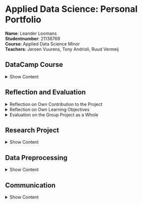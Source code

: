 # Applied Data Science: Personal Portfolio
<b>Name</b>: Leander Loomans <br />
<b>Studentnumber</b>: 21136769 <br />
<b>Course</b>: Applied Data Science Minor <br />
<b>Teachers</b>: Jeroen Vuurens, Tony Andrioli, Ruud Vermeij <br />

## DataCamp Course

<details><summary>Show Content</summary>

Overall, the DataCamp courses proved to be very useful. They accompanied the lectures by Jeroen and Tony nicely, and provided a way to bring into practice what you were taught, even if your project was not yet ready for writing code. Then, when the project entered the coding phase, it felt as if I had a head start, because I had already fooled around with lots of the machine learning functions. I have completed 100% of the courses, as can be seen below.

<details><summary>DataCamp Completion</summary>
  
![Image 1](https://github.com/LeanderLoomans/AppliedDataScience_PersonalPortfolio/blob/main/images/DataCamp0.png)
  
![Image 2](https://github.com/LeanderLoomans/AppliedDataScience_PersonalPortfolio/blob/main/images/DataCamp1.png)
  
</details>

It should be noted that I was somewhat familliar with Python before starting this minor, as it was taught during one of the classes in the first year of my major Software Engineering.

</details>
  
## Reflection and Evaluation

<details><summary>Reflection on Own Contribution to the Project</summary>

#### Situation
At the beginning of the minor, I chose to be part of the Dialogue team, along with 5 other students. I chose this project, because the detection of social interaction seemed like an incredibly interesting and versatile subject, that could also be deployed in many other situations than just in the context of the Smart Teddy project. I never regretted my decision for a second, also because I had a great group to work with. I thought the lectures by Jeroen and Tony were very useful and always relevant to our current objectives in the project. We used Scrum with two week sprints and daily stand-ups to guide our process to the right direction, which was always a nice support to have. 

#### Task
The first few weeks we divided ourselves into groups with different objectives. Me and Olaf had to get familiar with machine learning algorithms and the processing of sound in a way that a model could learn information from it. These first step laid a great base for the rest of our work. I ended up becoming the ‘expert’ on the dataprocessing aspect of the project, but cooperated a lot with Olaf on this. Vice versa, his specialty was configuring our neural networks, but while cooperating I got to give a lot of input there as well. At the end of the project, the whole group became more focussed on the research paper, so that also became my main focus. 

#### Action
For the dataset provision for the neural networks, I started by looking for existing datasets. The way I researched this, besides just searching on Google and Kaggle, was to look into the research that described similar projects to our own, and see what datasets they used. Next, I had to process this data into something that the network could easily understand. This was initially spectrograms, but later I decided to try using MFCCs instead. This made our accuracy score jump up quite a bit, around 10%, so we were all very happy with that decision. 
At one point we also switched from using generated images to using the raw MFCC data, following critical questions during one of the external presentations. We used images because we had initially misunderstood what Jeroen and Tony tried to explain to us, and I had had my doubts about this ‘back and forth’ translating of the data, but didn’t share this with the group because we did get promising results from the networks. I later regretted not sharing my thoughts, because then we might have gotten better results earlier.

#### Result
The results of my work are Jupyter Notebooks which generate datasets from audio, to train our two neural networks with and to test our final product on. I am pleased with these generator-algorithms. They are written to be very flexible and can be adjusted to produce different kinds of datasets, often by adjusting just a couple of global variables or changing out a single line of code. I also optimized my dataset generators to be as fast as I could get them. An example of this is The [Speaker Combi Generator](https://github.com/LeanderLoomans/AppliedDataScience_PersonalPortfolio/blob/main/code/SpeakerCombiGeneratorEnhanced.ipynb), which first took hours to run, and after optimization only took seconds. This enabled us to switch back and forth rapidly between generating and training, allowing us to make quick adjustments and learn about what worked and what didn’t. I tried to put in comments to clarify the inner workings for the others, but I could definitely have documented my code better, so that’s something I want to improve in the future.

#### Reflection
I think I was able to provide a valuable contribution to my team. Overall, I was very active in the devising and discussing of ideas, making plans, dividing tasks and working on our results. As mentioned above, there are some things I would like to improve myself in. If I have doubts, I shouldn’t keep them for myself. Also, I should keep others more informed of my work. I think my team always knew what I was working on, in part thanks to the scrum board. But I doubt anyone else can describe in detail how the dataset generators work. On the other hand, software engineering wasn’t really part of the learning objectives of this minor anyway. Something I think I did do well, was providing a positive mental attitude in the group. I always actively tried to keep the mood up and diffusing tense situations with a joke. I was always able to get the rest to go along with it, so we ended up having a great time during this minor.
  
</details>

<details><summary>Reflection on Own Learning Objectives</summary>
  
#### Situation
What I wanted out of this minor, primarily, was to learn how to make predictive models. I had no prior knowledge or experience with machine learning, and hardly any experience with data science as a whole. The only experience I had was plotting some graphs in python in my first year of Software Engineering. However, I was aware of the possibilities of machine learning. I had seen what is possible on the news and on the internet, and I liked that so much that I wanted to be able to do all those awesome things for myself. 

#### Task
At the beginning of the minor I set some goals for myself. I made a list of what I wanted to learn over the course of this minor. First of all, I wanted to learn how to create functioning machine learning models. Second, I wanted to learn how to select and process data for these models to train on. Third, I wanted to gain experience in performing a good research and writing a paper. Fourth and finally, I wanted to gain experience in working for a project that was bigger than my study. 

#### Action
The way I wanted to achieve my first and second learning objectives, was by taking tasks upon myself that involved me in writing code. I did this by assigning my name to those tasks on the scrum board. My third learning objective, I worked on by studying lots of other research that was about similar projects to our own. This, together with the workshop by Tony and feedback from him and Jeroen, taught me a lot. For my fourth learning objective I tried my best to be proactive during the meetings with Hani, our problem owner. I often proposed to my team to prepare together for the meeting by writing down all the questions that we had, and topics that we wanted to discuss with him. This helped us a lot in the way we presented our selves from a professional point of view.

#### Result
I created a couple of machine learning models myself: in the first few weeks I made a model that was able to, to a certain degree, predict which character said a quote in South Park. Later, during the hackathon, I created a random forest classifier which had the best results of our group, and would have been the second best of the whole class if I had gotten around to using the right dataset to test on. Furthermore, I even have a good grasp of how neural networks function and how to create/tweak them, from working together with Olaf on our convolutional neural networks. For my last learning objective, at the time of writing this evaluation we haven’t given our final presentation for Hani yet so I have no feedback from him as result. However, the result that I do have is that I experienced how motivating it is to work on something bigger than yourself. Because of that motivation, I pushed myself to perform better than just aiming for a passing grade, because our project actually matters. This was a very nice feeling to have while working on the project. 

#### Reflection
Having improved in all my learning objectives, I feel very good about my progress in this project. Not only did I learn new skills about the set objectives, there were also fields I gained knowledge in that I could not have foreseen, like how audiodata is stored or what an MFCC is and how they are made, which I am very pleased with. Now that I know how much more there is to learn, I really want to continue improving myself in the field of machine learning after this minor.

</details>

<details><summary>Evaluation on the Group Project as a Whole</summary>
  
#### Situation
My fellow students have many different backgrounds and skillsets. From the first day there were great vibes in the team. Since Björn is from Sweden, we spoke English most of the time. This didn’t bother anyone. If anything it made things a bit easier, since most of the terminology of the subject matter was in English anyway. Everyone was motivated to deliver a good result and was prepared to put in the work for it. I always felt like I could trust people to keep their word. Honestly, I could not have asked for a better team.

#### Task
One of the things we had to figure out in this team, was how to make use of everyone’s unique skills. For the software engineers this was pretty straightforward, but for the others, we had to figure it out as we went along, which we certainly did. To give an example, Olaf’s major is electrical engineering. But we were able to greatly benefit from his knowledge, because he had experience with analyzing and processing audio signals. He was able to explain to us what we needed to know, so the rest of us could get started. Likewise, everyone was able to bring a unique value to the table.

#### Action
The way we kept our group project organized, was with the help of scrum. We used a scrum board to keep track of what everyone was working on, and held daily stand-ups to share what we learned or ask for advise on how to move forward. Also, to keep everyone on the same page with regard to our views on the bigger picture of course. Finally, to give each other feedback on the process and our functioning as a team in general, we held a retrospective at the end of each sprint. These were always useful, and everyone participated seriously. We had a rule that you have to say at least one point of improvement because otherwise someone might feel awkward critiquing somebody they hardly know. This worked very well. Feedback was always given respectfully and received with dignity, as should be the case in a healthy work environment.

#### Result
I have participated in many group projects during my study, and I have to say things rarely go as smoothly as they did within our group. Communication was great, there were no heavy discussions, or in fact any negative energy in the group at all. Also, everyone was very motivated to finish their tasks, and to help others finish theirs. Without having received any results from our paper or individual test scores, I would say everybody also got to work on their learning objectives. All of us working until late in the evening on our research paper, giving feedback on each other’s writing and proof reading over and over again was another example of our great team spirit.

#### Reflection
Participating in Team Dialogue was a great experience. There was a good balance between being productive and getting things done, bonding over lunch, exchanging cultural differences and similarities with our pet Swede, and the mandatory things like (bi-)weekly meetings, lectures and workshops. Our amazing results are definitely derivative from our positive mental attitude and collective motivation. We are even going to try to get our paper published, which would be out of the question had everyone not put so much effort into it.
  
</details>

## Research Project

<details><summary>Show Content</summary>
  
### Task Definition
I was part of Team Dialogue during this minor. Team Dialogue is part of Smart Teddy, an innovative project of The Hague University of Applied Sciences. Its goal is to apply data science to improve the quality of life of dementia patients, by enabling them to stay in their own homes for longer. The Smart Teddy is equipped with sensors, among others a microphone, to monitor the patient and their condition. Algorithms will analyze the gathered data and send the results to a dashboard, where a healthcare professional can easily make an estimation of many patients’ conditions efficiently, reducing the pressure of the volunteers and the care system. When implemented correctly, all this will enable the dementia patients to live at home for longer, thus improving their quality of life. The subjects that will be monitored include presence of emotion, eating patterns and social interaction. Team Dialogue was tasked to find a solution for the latter. Specifically, our group tried to analyze audio signals to try and detect the presence of conversations. Together we formulated our assignment into one research question: "How can data science techniques detect if there is a conversation between at least two people by analyzing audio files?"

### Evaluation
On the whole, I believe that our group did very well. None of us had much (if any) experience with machine learning, and some of us had never even coded a program. I do wish, however, that I could restart the project with my current knowledge. I feel like I could do so much more now, and work so much faster than we did in the first weeks of the project. I also still have many ideas I would have liked to try, to further improve upon what we have. Improvements such as: changing the way we load data into the model, so that we can train on much bigger datasets. Or adding a third model to our final product, that can filter out noise from radio, tv or other sources that can be mistaken for speech. We could have improved our two existing models (detecting speech and comparing speakers) further, for example by adding more unique speakers to avoid overfitting on certain voices. I would have also liked to put more work into the combination of the models. Right now, the output is a percentage of speech present (by the first model) and how often the speaker changes (by the second model). But the second model can hypothetically also be used to give an estimation of how many unique speakers are in the audio, just by writing smarter code that compares more audio fragments than just two consecutive ones. Sadly though, there just wasn’t enough time. The fact that the best ideas came later in the project only shows that I learned so much, that I made a huge improvement over the course of this minor and that I learned many new skills, so I’m certainly happy with that.

### Conclusions
The results we ultimately got on both our models are actually very impressive, especially for a group of first time data scientists. The first model (detecting speech in one MFCC) got an accuracy of 0.89, and the second model (detecting if two MFCCs are the same or different speakers) got an accuracy of 0.94. Both datasets were balanced 50/50 between <i>true</i> and <i>false</i> samples, so those scores really do mean that the models work. The chance of getting those scores with blind guesses is less than 0.000000000000013%. The confusion matrices for both models are shown below. 
  
<details><summary>Confusion Matrices</summary>
  
![Image 3](https://github.com/LeanderLoomans/AppliedDataScience_PersonalPortfolio/blob/main/images/confusion_matrix_voice_detection.png)
  
![Image 4](https://github.com/LeanderLoomans/AppliedDataScience_PersonalPortfolio/blob/main/images/confusion_matrix_voice_comparison.png)
  
</details>

When the two models are combined into the final product, the accuracies for the first and the second model are 0.88 and 0.85 respectively. With these results, we can give an answer to our research question, "How can data science techniques detect if there is a conversation between at least two people by analyzing audio files?". We got our results by training two CNNs, using one MFCC per 0.5 second of audio as input. For the final product, the audio to be analyzed is first split into 0.5 second fragments. Then, each fragment is converted to an MFCC. These are given to the first model to determine if there is speech present. If yes, it is passed on to the next model and compared to the previous MFCC. The second model then decides if the two MFCCs are by the same or a different speaker. This way the program will always work, no matter how many speakers there are, since it was never trained on a specific amount if unique speakers. With the outputs from the two models, the chances of a conversation present can be estimated.

### Planning
At the beginning of the minor, we decided to use SCRUM for our planning. A sprint lasted 2 weeks, with daily stand-ups and a retrospective at the end. We put our planning on a scrum board on Taiga at the beginning of each sprint. This was done by the scrum master. We decided that everyone had to have some experience with planning, so each week someone else got to play the role of scrum master. It was my turn during the second sprint. I added the user stories to the scrum board and to each user story, a certain amount of points were assigned based on the amount of time it would take to complete. This allowed us to view our progress in the burn chart at the top of the board, and compare it to the ‘ideal completion rate’ baseline. Finally, the user stories were divided up into individual tasks that could be assigned to the group members. Everyone was responsible to keep their own tasks up to date, so that the rest of the group knew what everyone else was doing and what their progress status was. How the scrum board looked at the end of the sprint can be seen in the figures below.
  
<details><summary>Scrum Board Sprint 2</summary>

Example of the scrum board of sprint 2
![Image 5](https://github.com/LeanderLoomans/AppliedDataScience_PersonalPortfolio/blob/main/images/Scrumboard.png)
  
Example of an unfolded user story
![Image 6](https://github.com/LeanderLoomans/AppliedDataScience_PersonalPortfolio/blob/main/images/Scrumboard_Userstory.png)
  
</details>
  
</details>

## Data Preprocessing

<details><summary>Show Content</summary>

### Data Exploration
I found the three datasets that we ended up using by either searching on Google and Kaggle using keywords like ‘speech recognition’, ‘home environment’ or ‘voice activity’, or by following references to datasets in other research, similar to ours. In the case of AVA and CHIME-Home, the datasets were documented in their own papers. I used this to base my informative summaries on, which were used in our own research paper. These summaries are highlighted in the excerpt from our paper below. <br />

<details><summary>Data Summaries in Paper</summary>
  
![Image 7](https://github.com/LeanderLoomans/AppliedDataScience_PersonalPortfolio/blob/main/images/DataInfo.png)
  
</details>

The LibriSpeech dataset, we needed analyze ourselves. For the script that generates datasets for the second model, it was important that the code never tries to exceed the number of speakers or the amount of files that a speaker has. For this purpose, I made the following visualization. <br />
  
<details><summary>Data Visualization LibriSpeech</summary>
  
![Image 7](https://github.com/LeanderLoomans/AppliedDataScience_PersonalPortfolio/blob/main/images/Distribution_LibriSpeech.png)
  
</details>

### Data Cleansing
For creating the testing audio for our final product, we needed speaker audio with the speaker ID as label, mixed with non-speaker audio of a household environment. The most suitable dataset we could find was called 'CHIME-Home', which contained speech and non-speech audio fragments. However, we could not use the speech fragments, since they were not labeled with who was speaking (only if it was an adult male, adult female or child) and there was not enough variation in the speech. I then decided to use the LibriSpeech dataset (which we had already found) for speech audio, and only use the non-speech audio from CHIME-Home. This meant I had to filter out all files containing speech from the dataset, which turned out to be more difficult than expected: instead of having been sorted into folders by label, or containing the label in the filename, each file has a unique string of numbers, for which the corresponding labels were described in a CSV file (one CSV per audiofragment!). So, in order to clean this dataset, I had to write a custom python script that read every audio file, opened the corresponding CSV file, read the label inside it and copy the audiofile to a corresponding labeled folder. This resulted in a folder with only audiofiles containing environmental noises and no speech, which was exactly what we needed. To verify that the data we separated was the correct audio, besides listening to the audio, I checked if the ratio between voice and non-voice audio corresponded with the ratio of labels described in the CHIME-Home documentation, which it did.

[The script can be found here](https://github.com/LeanderLoomans/AppliedDataScience_PersonalPortfolio/blob/main/code/Chime-Home%20Dataset%20Separator.ipynb)

### Data Preparation
The dataset for our second model has to predict whether two speech audio fragments are by the same speaker or by a different speaker. I wrote a script that generates a custom dataset based on the LibriSpeech dataset. The audio files from this set are all in one folder, and have the speaker ID in the filename. The script first allows the user to set two parameters: the amount of different speakers you want to include in the dataset (with a maximum of 251, which is the amount of speaker IDs in the dataset), and how many combinations you want to generate for each speaker. For example, when this is set to 10 combinations, the script will generate 10 combination samples where one speaker is paired with themselves, plus 10 combinations where the speaker is paired with random samples by 10 other speakers. The script separates the audio into 0.5 second fragments: the interval we chose for the model to analyze. This audio fragment is resampled to 44.1kHz to ensure homogeneity over all audio used. It then creates an MFCC of 40x44 for each audio fragment. The script also keeps track of what the labels should be: <i>true</i> for combinations from the same speaker and <i>false</i> for combinations by different speakers. The output is three .npy files: a list of MFCCs by the first audio fragment of the combinations, the MFCCs of the second fragment in the combination, and a list of all corresponding labels. 

[The script can be found here](https://github.com/LeanderLoomans/AppliedDataScience_PersonalPortfolio/blob/main/code/SpeakerCombiGeneratorEnhanced.ipynb)

### Data Explanation
For our research paper, we needed to describe all of the datasets that our models use: AVA-Speech, CHIME-Home and LibriSpeech. I wrote these sections in the ‘Dataset’ and ‘Testing Datasets’ subsections in Methods. These bullet point descriptions (and TABLE I) serve as a quick overview for readers to see what we look for in a dataset for this project, as well as ensuring that, should our research be repeated, the same datasets are used in the same composition we did.


### Data Visualization
A good eample of data visualization is a script I wrote about the AVA-Speech dataset. The code uses the same methods to create MFCCs per 0.5 second of resampled audio, as was used in every code to make the datasets. A random MFCC is visualized, along with a generated pie-chart showing the ratios between labels: ‘NO_SPEECH, CLEAN_SPEECH, SPEECH_WITH_NOISE, SPEECH_WITH_MUSIC’. These visualizations proved to be very useful for verification that the process went right, balancing the datasets in our favour, and to tailor the first layer of each of the networks to accept the input shape (40x44) without error.

[The script can be found here](https://github.com/LeanderLoomans/AppliedDataScience_PersonalPortfolio/blob/main/code/DataVisualisation.ipynb)

</details>

## Communication

<details><summary>Show Content</summary>

### Presentations
I prepared and presented for internal presentations on [20/09/2021](https://docs.google.com/presentation/d/1_keYMeNEbK_fAQeNPD3XL43IEjjmxnUrA34O2uwElBM/edit?usp=sharing), [11/10/2021](https://docs.google.com/presentation/d/1kMJasKvAMTAsOC0VdpSAt23xNqxIQ201jdoMdJYYSj8/edit?usp=sharing) and [22/11/2021](https://docs.google.com/presentation/d/1CkHC8wt1oXxLab80V8DGILgZA2loFwMduMZKvBJb8Zg/edit#slide=id.p). This was always together with one other group member, except for the first presentation, which we did with the whole group. I also helped prepare and give the external presentation on [08/10/2021](https://docs.google.com/presentation/d/1WzA2z_zZoB8E06DbU7IOXA3dTB0pueHfBE-lGYLRYFo/edit#slide=id.g6c52a2e8d8_0_177).

### Writing Paper
I started contributing a bit later on the research paper than some of my other group members. There was a moment, a week before Christmas, where we decided to stop trying to improve our product and we all should focus on the paper. Up until then I had only weighed in on the decision making. When I started writing, there was already a clearly defined structure for the document. However, once I did start writing, I wrote a lot of the text in the final version. I wrote the <i>Dataset</i>, <i>Testing Dataset</i>, <i>Data Preparation</i> and <i>Neural Networks</i> sections in <i>Methods</i>. I also wrote the second paragraph of <i>Results</i>, and the last three paragraphs of <i>Recommendation</i>. This comes down to 975 words, which is 23% of the total of 4212 words. This is more than the 1/6 average, since everyone from Team Dialogue participated in writing the paper. <br />
Besides writing, I also gave detailed feedback to all other sections in the paper multiple times, and often joined in on discussions and decision making moments countless other times. In conclusion, I contributed above average to the final version of the paper. However, since some of my group members had started on the paper structure way before the rest joined, they have spent more time on it than I have in total.

[The entire paper can be found here](https://github.com/LeanderLoomans/AppliedDataScience_PersonalPortfolio/blob/main/docs/AppliedDataScience_Paper_V1.pdf)

</details>
